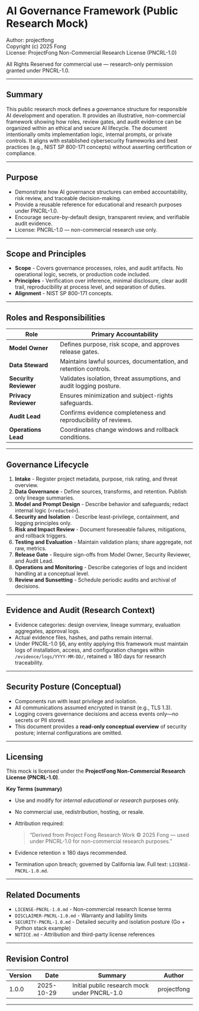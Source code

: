 # AI Governance Framework (Public Research Mock)

Author: projectfong  
Copyright (c) 2025 Fong  
License: ProjectFong Non-Commercial Research License (PNCRL-1.0)  

All Rights Reserved for commercial use — research-only permission granted under PNCRL-1.0.

---

## Summary

This public research mock defines a governance structure for responsible AI development and operation.
It provides an illustrative, non-commercial framework showing how roles, review gates, and audit evidence can be organized within an ethical and secure AI lifecycle.
The document intentionally omits implementation logic, internal prompts, or private controls.
It aligns with established cybersecurity frameworks and best practices (e.g., NIST SP 800-171 concepts) without asserting certification or compliance.

---

## Purpose

* Demonstrate how AI governance structures can embed accountability, risk review, and traceable decision-making.
* Provide a reusable reference for educational and research purposes under PNCRL-1.0.
* Encourage secure-by-default design, transparent review, and verifiable audit evidence.
* License: PNCRL-1.0 — non-commercial research use only.

---

## Scope and Principles

* **Scope** - Covers governance processes, roles, and audit artifacts. No operational logic, secrets, or production code included.
* **Principles** - Verification over inference, minimal disclosure, clear audit trail, reproducibility at process level, and separation of duties.
* **Alignment** - NIST SP 800-171 concepts.

---

## Roles and Responsibilities

| Role                  | Primary Accountability                                              |
| --------------------- | ------------------------------------------------------------------- |
| **Model Owner**       | Defines purpose, risk scope, and approves release gates.            |
| **Data Steward**      | Maintains lawful sources, documentation, and retention controls.    |
| **Security Reviewer** | Validates isolation, threat assumptions, and audit logging posture. |
| **Privacy Reviewer**  | Ensures minimization and subject-rights safeguards.                 |
| **Audit Lead**        | Confirms evidence completeness and reproducibility of reviews.      |
| **Operations Lead**   | Coordinates change windows and rollback conditions.                 |

---

## Governance Lifecycle

1. **Intake** - Register project metadata, purpose, risk rating, and threat overview.
2. **Data Governance** - Define sources, transforms, and retention. Publish only lineage summaries.
3. **Model and Prompt Design** - Describe behavior and safeguards; redact internal logic (`<redacted>`).
4. **Security and Isolation** - Describe least-privilege, containment, and logging principles only.
5. **Risk and Impact Review** - Document foreseeable failures, mitigations, and rollback triggers.
6. **Testing and Evaluation** - Maintain validation plans; share aggregate, not raw, metrics.
7. **Release Gate** - Require sign-offs from Model Owner, Security Reviewer, and Audit Lead.
8. **Operations and Monitoring** - Describe categories of logs and incident handling at a conceptual level.
9. **Review and Sunsetting** - Schedule periodic audits and archival of decisions.

---

## Evidence and Audit (Research Context)

* Evidence categories: design overview, lineage summary, evaluation aggregates, approval logs.
* Actual evidence files, hashes, and paths remain internal.
* Under PNCRL-1.0 §6, any entity applying this framework must maintain logs of installation, access, and configuration changes within `/evidence/logs/YYYY-MM-DD/`, retained ≥ 180 days for research traceability.

---

## Security Posture (Conceptual)

* Components run with least privilege and isolation.
* All communications assumed encrypted in transit (e.g., TLS 1.3).
* Logging covers governance decisions and access events only—no secrets or PII stored.
* This document provides a **read-only conceptual overview** of security posture; internal configurations are omitted.

---

## Licensing

This mock is licensed under the **ProjectFong Non-Commercial Research License (PNCRL-1.0)**.

**Key Terms (summary)**

* Use and modify for *internal educational or research* purposes only.
* No commercial use, redistribution, hosting, or resale.
* Attribution required:

  > “Derived from Project Fong Research Work © 2025 Fong — used under PNCRL-1.0 for non-commercial research purposes.”
* Evidence retention ≥ 180 days recommended.
* Termination upon breach; governed by California law.
  Full text: `LICENSE-PNCRL-1.0.md`.

---

## Related Documents

* `LICENSE-PNCRL-1.0.md` - Non-commercial research license terms
* `DISCLAIMER-PNCRL-1.0.md` - Warranty and liability limits
* `SECURITY-PNCRL-1.0.md` - Detailed security and isolation posture (Go + Python stack example)
* `NOTICE.md` - Attribution and third-party license references

---

## Revision Control

| Version | Date       | Summary                                      | Author      |
| ------- | ---------- | -------------------------------------------- | ----------- |
| 1.0.0   | 2025-10-29 | Initial public research mock under PNCRL-1.0 | projectfong |

---
